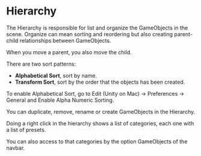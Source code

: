 # Hierarchy

The Hierarchy is responsible for list and organize the GameObjects in the scene. Organize can mean sorting and reordering but also creating parent-child relationships between GameObjects.

When you move a parent, you also move the child.

There are two sort patterns:

* **Alphabetical Sort**, sort by name.
* **Transform Sort**, sort by the order that the objects has been created.

To enable Alphabetical Sort, go to Edit (Unity on Mac) → Preferences → General and Enable Alpha Numeric Sorting.

You can duplicate, remove, rename or create GameObjects in the Hierarchy.

Doing a right click in the hierarchy shows a list of categories, each one with a list of presets.

You can also access to that categories by the option GameObjects of the navbar.